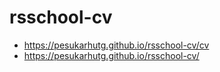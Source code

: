 # rsschool-cv
- https://pesukarhutg.github.io/rsschool-cv/cv
- https://pesukarhutg.github.io/rsschool-cv/
